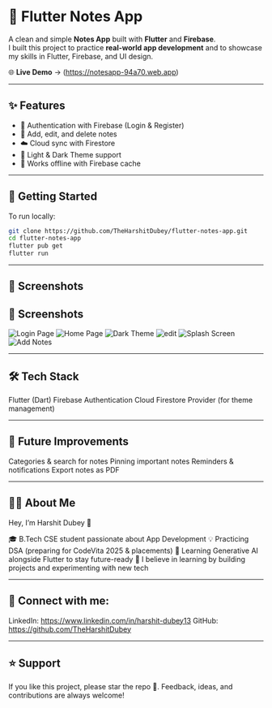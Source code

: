 # 📝 Flutter Notes App  

A clean and simple **Notes App** built with **Flutter** and **Firebase**.  
I built this project to practice **real-world app development** and to showcase my skills in Flutter, Firebase, and UI design.  

🌐 **Live Demo** → (https://notesapp-94a70.web.app)  

---

## ✨ Features  
- 🔐 Authentication with Firebase (Login & Register)  
- 📝 Add, edit, and delete notes  
- ☁️ Cloud sync with Firestore  
- 🎨 Light & Dark Theme support  
- 📶 Works offline with Firebase cache  

---

## 🚀 Getting Started  
To run locally:  
```bash
git clone https://github.com/TheHarshitDubey/flutter-notes-app.git
cd flutter-notes-app
flutter pub get
flutter run
```

---

## 📸 Screenshots

## 📸 Screenshots 
![Login Page](screenshots/loginPage.jpeg)
![Home Page](screenshots/homePage1.jpeg)
![Dark Theme](screenshots/darkTheme.jpeg)
![edit](screenshots/edit.jpeg)
![Splash Screen](screenshots/splashScreen.jpeg)
![Add Notes](screenshots/addNotes.jpeg)

---

## 🛠️ Tech Stack

Flutter (Dart)
Firebase Authentication
Cloud Firestore
Provider (for theme management)

---

## 📌 Future Improvements

Categories & search for notes
Pinning important notes
Reminders & notifications
Export notes as PDF

---

## 👨‍💻 About Me

Hey, I’m Harshit Dubey 👋

🎓 B.Tech CSE student passionate about App Development
💡 Practicing DSA (preparing for CodeVita 2025 & placements)
🤖 Learning Generative AI alongside Flutter to stay future-ready
🚀 I believe in learning by building projects and experimenting with new tech

---

## 📌 Connect with me:

LinkedIn: https://www.linkedin.com/in/harshit-dubey13
GitHub: https://github.com/TheHarshitDubey

---

## ⭐ Support

If you like this project, please star the repo 🌟.
Feedback, ideas, and contributions are always welcome!
